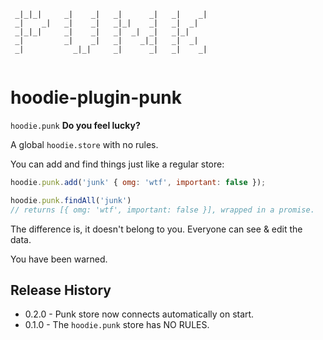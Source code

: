 ```
 _|_|_|     _|    _|   _|      _|   _|    _|  
 _|    _|   _|    _|   _|_|    _|   _|  _|    
 _|_|_|     _|    _|   _|  _|  _|   _|_|      
 _|         _|    _|   _|    _|_|   _|  _|    
 _|           _|_|     _|      _|   _|    _|  
                                             
```

hoodie-plugin-punk
==================

`hoodie.punk` **Do you feel lucky?**

A global `hoodie.store` with no rules.

You can add and find things just like a regular store:

```javascript
hoodie.punk.add('junk' { omg: 'wtf', important: false });

hoodie.punk.findAll('junk') 
// returns [{ omg: 'wtf', important: false }], wrapped in a promise.
```
 
The difference is, it doesn't belong to you. Everyone can see & edit the data.

You have been warned.

## Release History
- 0.2.0 - Punk store now connects automatically on start.
- 0.1.0 - The `hoodie.punk` store has NO RULES.